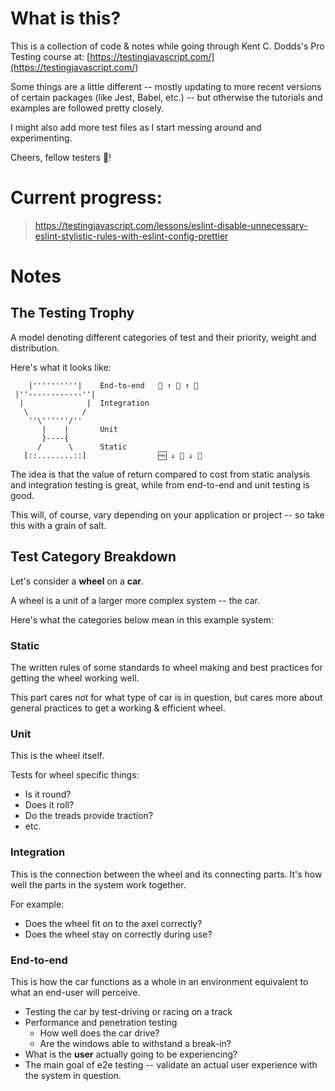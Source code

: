 # What is this?

This is a collection of code & notes while going through Kent C. Dodds's Pro Testing course at: [https://testingjavascript.com/](https://testingjavascript.com/)

Some things are a little different -- mostly updating to more recent versions of certain packages (like Jest, Babel, etc.) -- but otherwise the tutorials and examples are followed pretty closely.

I might also add more test files as I start messing around and experimenting.

Cheers, fellow testers 🍻!

# Current progress:

> https://testingjavascript.com/lessons/eslint-disable-unnecessary-eslint-stylistic-rules-with-eslint-config-prettier


# Notes

## The Testing Trophy

A model denoting different categories of test and their priority, weight and distribution.

Here's what it looks like:

```ascii
    |''''''''''|    End-to-end   💸 ↑ 🐢 ↑ 💪
 |''------------''|
  |              |  Integration
   \            /
    ''\''''''/''
       |    |       Unit
       }----{
      /      \      Static
   [::........::]                🆓 ↓ 🚀 ↓ 🐥
```

The idea is that the value of return compared to cost from static analysis and integration testing is great, while from end-to-end and unit testing is good.

This will, of course, vary depending on your application or project -- so take this with a grain of salt.

## Test Category Breakdown

Let's consider a **wheel** on a **car**. 

A wheel is a unit of a larger more complex system -- the car.

Here's what the categories below mean in this example system:

### Static

The written rules of some standards to wheel making and best practices for getting the wheel working well.

This part cares not for what type of car is in question, but cares more about general practices to get a working & efficient wheel.

### Unit

This is the wheel itself.

Tests for wheel specific things:

* Is it round?
* Does it roll?
* Do the treads provide traction?
* etc.

### Integration

This is the connection between the wheel and its connecting parts. It's how well the parts in the system work together.

For example:

* Does the wheel fit on to the axel correctly?
* Does the wheel stay on correctly during use?

### End-to-end

This is how the car functions as a whole in an environment equivalent to what an end-user will perceive.

* Testing the car by test-driving or racing on a track
* Performance and penetration testing
  * How well does the car drive?
  * Are the windows able to withstand a break-in?
* What is the **user** actually going to be experiencing?
* The main goal of e2e testing -- validate an actual user experience with the system in question.
